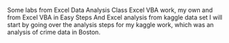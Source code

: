 Some labs from Excel Data Analysis Class 
Excel VBA work, my own and from Excel VBA in Easy Steps
And Excel analysis from kaggle data set
I will start by going over the analysis steps for my kaggle work, which was an analysis of crime data in Boston.


